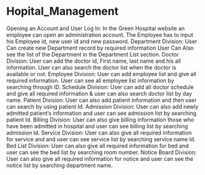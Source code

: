 # Hopital_Management
Opening an Account and User Log In:
In the Green Hospital website an employee can open an administration account.
The Employee has to input his Employee id, new user id and new password.
Department Division:
User Can create new Department record by required information
User Can Also see the list of the Department in the Department List section.
Doctor Division:
User can add the doctor id, First name, last name and his all information.
User can also search the doctor list when the doctor is available or not. 
Employee Division:
User can add employee list and give all required information.
User can see all employee list information by searching through ID.
Schedule Division:
User can add all doctor schedule and give all required information & user can also 
search doctor list by day name.
Patient Division:
User can also add patient information and then user can search by using patient 
Id.
Admission Division: 
User can also add newly admitted patient’s information and user can see 
admission list by searching patient Id.
Billing Division:
User can also give billing information those who have been admitted in hospital 
and user can see billing list by searching admission Id.
Service Division:
User can also give all required information for service and and user can see 
service list by searching service name Id.
Bed List Division:
User can also give all required information for bed and user can see the bed list by 
searching room number.
Notice Board Division:
User can also give all required information for notice and user can see the notice 
list by searching department name.